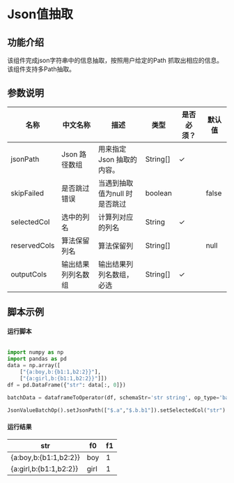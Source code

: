 # Json值抽取

## 功能介绍

该组件完成json字符串中的信息抽取，按照用户给定的Path 抓取出相应的信息。该组件支持多Path抽取。

## 参数说明


<!-- This is the start of auto-generated parameter info -->
<!-- DO NOT EDIT THIS PART!!! -->
| 名称 | 中文名称 | 描述 | 类型 | 是否必须？ | 默认值 |
| --- | --- | --- | --- | --- | --- |
| jsonPath | Json 路径数组 | 用来指定 Json 抽取的内容。 | String[] | ✓ |  |
| skipFailed | 是否跳过错误 | 当遇到抽取值为null 时是否跳过 | boolean |  | false |
| selectedCol | 选中的列名 | 计算列对应的列名 | String | ✓ |  |
| reservedCols | 算法保留列名 | 算法保留列 | String[] |  | null |
| outputCols | 输出结果列列名数组 | 输出结果列列名数组，必选 | String[] | ✓ |  |<!-- This is the end of auto-generated parameter info -->


## 脚本示例
#### 运行脚本
```python

import numpy as np
import pandas as pd
data = np.array([
    ["{a:boy,b:{b1:1,b2:2}}"],
    ["{a:girl,b:{b1:1,b2:2}}"]])
df = pd.DataFrame({"str": data[:, 0]})

batchData = dataframeToOperator(df, schemaStr='str string', op_type='batch')

JsonValueBatchOp().setJsonPath(["$.a","$.b.b1"]).setSelectedCol("str").setOutputCols(["f0","f1"]).linkFrom(batchData).print()
```

#### 运行结果

str | f0 | f1
----|----|---
{a:boy,b:{b1:1,b2:2}}|boy|1
{a:girl,b:{b1:1,b2:2}}|girl|1




